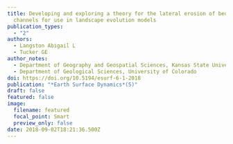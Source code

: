```yaml
---
title: Developing and exploring a theory for the lateral erosion of bedrock
  channels for use in landscape evolution models
publication_types:
  - "2"
authors:
  - Langston Abigail L 
  - Tucker GE
author_notes:
  - Department of Geography and Geospatial Sciences, Kansas State University
  - Department of Geological Sciences, University of Colorado
doi: https://doi.org/10.5194/esurf-6-1-2018
publication: "*Earth Surface Dynamics*(5)"
draft: false
featured: false
image:
  filename: featured
  focal_point: Smart
  preview_only: false
date: 2018-09-02T18:21:36.500Z
---
```

